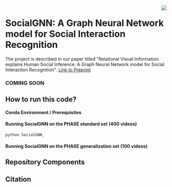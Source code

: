 <img src="icon.png" align="right" />

# SocialGNN: A Graph Neural Network model for Social Interaction Recognition 

The project is described in our paper titled "Relational Visual Information explains Human Social Inference: A Graph Neural Network model for Social Interaction Recognition". [Link to Preprint](https://psyarxiv.com/5cuyr)

### COMING SOON

## How to run this code?

#### Conda Environment / Prerequisites

#### Running SocialGNN on the PHASE standard set (400 videos)
```
python SocialGNN_
```
#### Running SocialGNN on the PHASE generalization set (100 videos)

## Repository Components

## Citation
